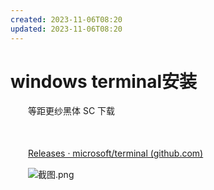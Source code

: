 ```yaml
---
created: 2023-11-06T08:20
updated: 2023-11-06T08:20
---
```

# windows terminal安装

　　等距更纱黑体 SC 下载

　　‍

　　[Releases · microsoft/terminal (github.com)](https://github.com/microsoft/terminal/releases)

　　![截图.png](记事本/学习/学习目录/学习工具资源等/资源素材/环境安排和软件安装/windows软件安装/windows软件列表/assets/image1-20230705220235-dqzrdn4.png)
